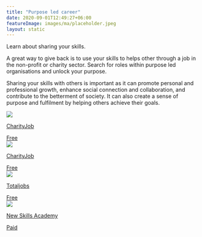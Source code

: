 ```yaml
---
title: "Purpose led career"
date: 2020-09-01T12:49:27+06:00
featureImage: images/ma/placeholder.jpeg
layout: static
---
```


Learn about sharing your skills.

A great way to give back is to use your skills to helps other through a job in the non-profit or charity sector. Search for roles within purpose led organisations and unlock your purpose.

Sharing your skills with others is important as it can promote personal and professional growth, enhance social connection and collaboration, and contribute to the betterment of society. It can also create a sense of purpose and fulfilment by helping others achieve their goals.

<a class="ma-link" href="https://www.charityjob.co.uk/"><div class="ma-card ma-card-Learning"><div class="ma-icon"><img src ="/images/Icon-check - learning - opacity.svg"/></div><div class="ma-name"><p>CharityJob</p></div><div class="ma-paid-text"><span>Free</span></div></div></a><a class="ma-link" href="https://www.charityjob.co.uk/careeradvice/six-reasons-why-working-for-a-charity-is-so-rewarding/"><div class="ma-card ma-card-Learning"><div class="ma-icon"><img src ="/images/Icon-check - learning - opacity.svg"/></div><div class="ma-name"><p>CharityJob</p></div><div class="ma-paid-text"><span>Free</span></div></div></a><a class="ma-link" href="https://www.totaljobs.com/advice/6-reasons-to-work-at-a-charity"><div class="ma-card ma-card-Learning"><div class="ma-icon"><img src ="/images/Icon-check - learning - opacity.svg"/></div><div class="ma-name"><p>Totaljobs</p></div><div class="ma-paid-text"><span>Free</span></div></div></a><a class="ma-link" href="https://www.awin1.com/cread.php?awinmid=31125&awinaffid=1198638&ued=https%3A%2F%2Fnewskillsacademy.com%2F"><div class="ma-card ma-card-Learning"><div class="ma-icon"><img src ="/images/Icon-pound - learning - opacity.svg"/></div><div class="ma-name"><p>New Skills Academy</p></div><div class="ma-paid-text"><span>Paid</span></div></div></a>  

<br/><br/>






